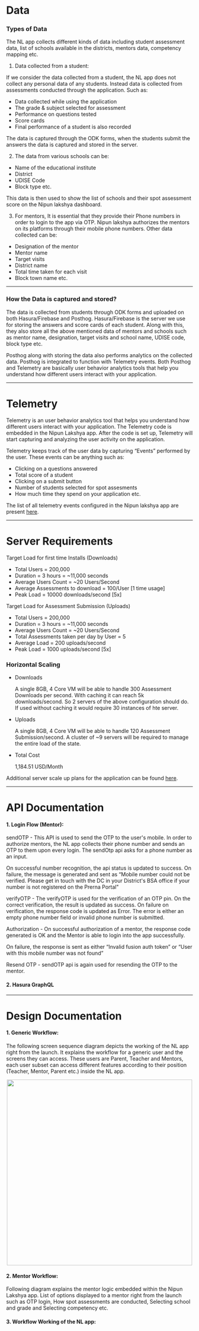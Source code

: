 # Data

### Types of Data

The NL app collects different kinds of data including student assessment data, list of schools available in the districts, mentors data, competency mapping etc.

1. Data collected from a student:

If we consider the data collected from a student, the NL app does not collect any personal data of any students. Instead data is collected from assessments conducted through the application. Such as:

- Data collected while using the application
- The grade & subject selected for assessment
- Performance on questions tested
- Score cards
- Final performance of a student is also recorded

The data is captured through the ODK forms, when the students submit the answers the data is captured and stored in the server.

2. The data from various schools can be:

- Name of the educational institute
- District
- UDISE Code
- Block type etc. 

This data is then used to show the list of schools and their spot assessment score on the Nipun lakshya dashboard.

3. For mentors, It is essential that they provide their Phone numbers in order to login to the app via OTP. Nipun lakshya authorizes the mentors on its platforms through their mobile phone numbers. Other data collected can be:

- Designation of the mentor
- Mentor name
- Target visits
- District name
- Total time taken for each visit
- Block town name etc.

------------

### How the Data is captured and stored?

The data is collected from students through ODK forms and uploaded on both Hasura/Firebase and Posthog. Hasura/Firebase is the server we use for storing the answers and score cards of each student. Along with this, they also store all the above mentioned data of mentors and schools such as mentor name, designation, target visits and school name, UDISE code, block type etc.

Posthog along with storing the data also performs analytics on the collected data. 
Posthog is integrated to function with Telemetry events. Both Posthog and Telemetry are basically user behavior analytics tools that help you understand how different users interact with your application.

------------

# Telemetry

Telemetry is an user behavior analytics tool that helps you understand how different users interact with your application. The Telemetry code is embedded in the Nipun Lakshya app. After the code is set up, Telemetry will start capturing and analyzing the user activity on the application.

Telemetry keeps track of the user data by capturing “Events” performed by the user. 
These events can be anything such as:

- Clicking on a questions answered
- Total score of a student 
- Clicking on a submit button
- Number of students selected for spot assesments
- How much time they spend on your application etc.

The list of all telemetry events configured in the Nipun lakshya app are present [here](https://docs.google.com/spreadsheets/d/1mg8zB9DT1MSs1U7sUwsz-cMLBzFkSknihR-16bjFzGM/edit#gid=187433592).

------------

# Server Requirements

Target Load for first time Installs (Downloads)

- Total Users = 200,000
- Duration = 3 hours = ~11,000 seconds
- Average Users Count = ~20 Users/Second
- Average Assessments to download = 100/User [1 time usage]
- Peak Load = 10000 downloads/second [5x]

Target Load for Assessment Submission (Uploads)

- Total Users = 200,000
- Duration = 3 hours = ~11,000 seconds
- Average Users Count = ~20 Users/Second
- Total Assessments taken per day by User = 5
- Average Load = 200 uploads/second
- Peak Load = 1000 uploads/second [5x]

### Horizontal Scaling

- Downloads

   A single 8GB, 4 Core VM will be able to handle 300 Assessment Downloads per second. With caching it can reach 5k downloads/second. So 2 servers of the above configuration should do. If used without caching it would require 30 instances of hte server.

- Uploads

   A single 8GB, 4 Core VM will be able to handle 120 Assessment Submission/second. A cluster of ~9 servers will be required to manage the entire load of the state.

- Total Cost
    
    1,184.51 USD/Month

Additional server scale up plans for the application can be found [here](https://docs.google.com/presentation/d/1WjgQQ_tkgPPrx9p0wdI607DH1wyopGst/edit#slide=id.p11).

------------

# API Documentation

#### 1. Login Flow (Mentor):

sendOTP - This API is used to send the OTP to the user's mobile. In order to authorize mentors, the NL app collects their phone number and sends an OTP to them upon every login. The sendOtp api asks for a phone number as an input.

On successful number recognition, the api status is updated to success. On failure, the message is generated and sent as “Mobile number could not be verified. Please get in touch with the DC in your District's BSA office if your number is not registered on the Prerna Portal"
 
verifyOTP - The verifyOTP is used for the verification of an OTP pin. On the correct verification, the result is updated as success. On failure on verification, the response code is updated as Error. The error is either an empty phone number field or invalid phone number is submitted.

Authorization - On successful authorization of a mentor, the response code generated is OK and the Mentor is able to login into the app successfully. 

On failure, the response is sent as either “Invalid fusion auth token” or “User with this mobile number was not found”

Resend OTP - sendOTP api is again used for resending the OTP to the mentor.

#### 2. Hasura GraphQL

------------

# Design Documentation

#### 1. Generic Workflow:

The following screen sequence diagram depicts the working of the NL app right from the launch. It explains the workflow for a generic user and the screens they can access. These users are Parent, Teacher and Mentors, each user subset can access different features according to their position (Teacher, Mentor, Parent etc.) inside the NL app.

<p align="center">
<img src="https://user-images.githubusercontent.com/77961530/186148181-a8b2b8c0-44e2-4131-ba67-074be3fe57b7.png" width="500"/>
</p>

#### 2. Mentor Workflow:

Following diagram explains the mentor logic embedded within the Nipun Lakshya app. List of options displayed to a mentor right from the launch such as OTP login, How spot assessments are conducted, Selecting school and grade and Selecting competency etc. 

#### 3. Workflow Working of the NL app:


